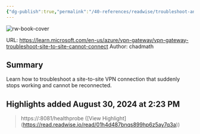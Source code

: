 ```yaml
---
{"dg-publish":true,"permalink":"/40-references/readwise/troubleshoot-an-azure-site-to-site-vpn-connection-that-cannot-connect-azure-vpn-gateway/","tags":["rw/articles"]}
---
```


![rw-book-cover](https://readwise-assets.s3.amazonaws.com/media/uploaded_book_covers/profile_921743/logo-ms-social_EwoQvNA.png)
  
URL: https://learn.microsoft.com/en-us/azure/vpn-gateway/vpn-gateway-troubleshoot-site-to-site-cannot-connect
Author: chadmath

## Summary

Learn how to troubleshoot a site-to-site VPN connection that suddenly stops working and cannot be reconnected.

## Highlights added August 30, 2024 at 2:23 PM
>https://<YourVirtualNetworkGatewayIP>:8081/healthprobe ([View Highlight] (https://read.readwise.io/read/01h4d487bnqs899hp6z5ay7q3a))


